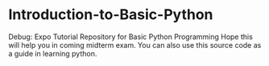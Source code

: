 # Introduction-to-Basic-Python
Debug: Expo Tutorial Repository for Basic Python Programming 
Hope this will help you in coming midterm exam.
You can also use this source code as a guide in learning python.

